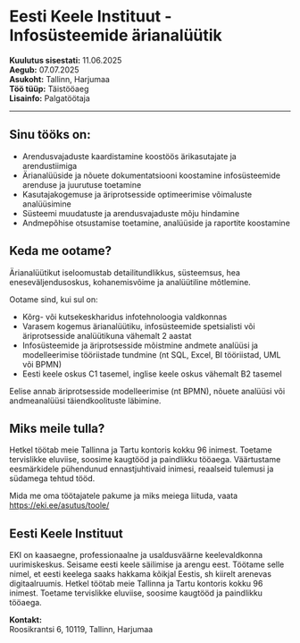# Eesti Keele Instituut - Infosüsteemide ärianalüütik

**Kuulutus sisestati:** 11.06.2025  
**Aegub:** 07.07.2025  
**Asukoht:** Tallinn, Harjumaa  
**Töö tüüp:** Täistööaeg  
**Lisainfo:** Palgatöötaja  

---

## Sinu tööks on:

- Arendusvajaduste kaardistamine koostöös ärikasutajate ja arendustiimiga
- Ärianalüüside ja nõuete dokumentatsiooni koostamine infosüsteemide arenduse ja juurutuse toetamine
- Kasutajakogemuse ja äriprotsesside optimeerimise võimaluste analüüsimine
- Süsteemi muudatuste ja arendusvajaduste mõju hindamine
- Andmepõhise otsustamise toetamine, analüüside ja raportite koostamine

## Keda me ootame?

Ärianalüütikut iseloomustab detailitundlikkus, süsteemsus, hea eneseväljendusoskus, kohanemisvõime ja analüütiline mõtlemine.

Ootame sind, kui sul on:

- Kõrg- või kutsekeskharidus infotehnoloogia valdkonnas
- Varasem kogemus ärianalüütiku, infosüsteemide spetsialisti või äriprotsesside analüütikuna vähemalt 2 aastat
- Infosüsteemide ja äriprotsesside mõistmine andmete analüüsi ja modelleerimise tööriistade tundmine (nt SQL, Excel, BI tööriistad, UML või BPMN)
- Eesti keele oskus C1 tasemel, inglise keele oskus vähemalt B2 tasemel

Eelise annab äriprotsesside modelleerimise (nt BPMN), nõuete analüüsi või andmeanalüüsi täiendkoolituste läbimine.

## Miks meile tulla?

Hetkel töötab meie Tallinna ja Tartu kontoris kokku 96 inimest. Toetame tervislikke eluviise, soosime kaugtööd ja paindlikku tööaega. Väärtustame eesmärkidele pühendunud ennastjuhtivaid inimesi, reaalseid tulemusi ja südamega tehtud tööd.

Mida me oma töötajatele pakume ja miks meiega liituda, vaata https://eki.ee/asutus/toole/

## Eesti Keele Instituut

EKI on kaasaegne, professionaalne ja usaldusväärne keelevaldkonna uurimiskeskus. Seisame eesti keele säilimise ja arengu eest. Töötame selle nimel, et eesti keelega saaks hakkama kõikjal Eestis, sh kiirelt arenevas digitaalruumis. Hetkel töötab meie Tallinna ja Tartu kontoris kokku 96 inimest. Toetame tervislikke eluviise, soosime kaugtööd ja paindlikku tööaega.

**Kontakt:**  
Roosikrantsi 6, 10119, Tallinn, Harjumaa
